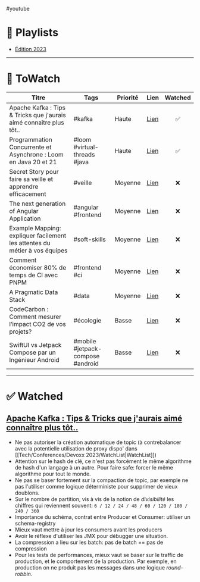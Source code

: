 #youtube

# 📃 Playlists
- [Édition 2023](https://www.youtube.com/playlist?list=PLz7aCyCbFOu-5OE0ajDUVjlqBFq1y9XiQ)

***

# 👀 ToWatch

| Titre | Tags | Priorité | Lien | Watched |
| ----- | ---- | -------- | ---- | :-------: |
| Apache Kafka : Tips & Tricks que j'aurais aimé connaître plus tôt.. | #kafka | Haute | [Lien](https://www.youtube.com/watch?v=ojlnNl-pzb8) | ✅ |
| Programmation Concurrente et Asynchrone : Loom en Java 20 et 21 | #loom #virtual-threads #java  | Haute | [Lien](https://www.youtube.com/watch?v=OPV8GIdnQto) | ✅ |
| Secret Story pour faire sa veille et apprendre efficacement | #veille | Moyenne | [Lien](https://www.youtube.com/watch?v=4OJgkQZwMmg) | ❌ |
| The next generation of Angular Application | #angular #frontend | Moyenne | [Lien](https://www.youtube.com/watch?v=50Gjdi72xd4) | ❌ |
| Example Mapping: expliquer facilement les attentes du métier à vos équipes | #soft-skills | Moyenne | [Lien](https://www.youtube.com/watch?v=57g1ocHZqt0) | ❌ |
| Comment économiser 80% de temps de CI avec PNPM | #frontend #ci | Moyenne | [Lien](https://www.youtube.com/watch?v=zKMt2i5L8ME) | ❌ |
| A Pragmatic Data Stack | #data | Moyenne | [Lien](https://www.youtube.com/watch?v=O_nNRIquYTg) | ❌ |
| CodeCarbon : Comment mesurer l’impact CO2 de vos projets? | #écologie | Basse | [Lien](https://www.youtube.com/watch?v=GxwEa7wydWI) | ❌ |
| SwiftUI vs Jetpack Compose par un Ingénieur Android | #mobile #jetpack-compose #android | Basse | [Lien](https://www.youtube.com/watch?v=EZeycvVbIVQ) | ❌ |

***

# ✅ Watched

## [Apache Kafka : Tips & Tricks que j'aurais aimé connaître plus tôt..](https://www.youtube.com/watch?v=ojlnNl-pzb8)

- Ne pas autoriser la création automatique de topic (à contrebalancer avec la potentielle utilisation de proxy dispo' dans [[Tech/Conferences/Devoxx 2023/WatchList|WatchList]])
- Attention sur le hash de clé, ce n'est pas forcément le même algorithme de hash d'un langage à un autre. Pour faire safe: forcer le même algorithme pour tout le monde.
- Ne pas se baser fortement sur la compaction de topic, par exemple ne pas l'utiliser comme logique déterministe pour supprimer de vieux doublons.
- Sur le nombre de partition, vis à vis de la notion de *divisibilité* les chiffres qui reviennent souvent: `6 / 12 / 24 / 48 / 60 / 120 / 180 / 240 / 360` 
- Importance du schéma, contrat entre Producer et Consumer: utiliser un schema-registry
- Mieux vaut mettre à jour les consumers avant les producers
- Avoir le réflexe d'utiliser les JMX pour débugger une situation.
- La compression a lieu sur les batch: pas de batch == pas de compression
- Pour les tests de performances, mieux vaut se baser sur le traffic de production, et le comportement de la production. Par exemple, en production on ne produit pas les messages dans une logique *round-robbin*.